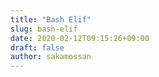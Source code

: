 ```yaml
---
title: "Bash Elif"
slug: bash-elif
date: 2020-02-12T09:15:26+09:00
draft: false
author: sakamossan
---
```


